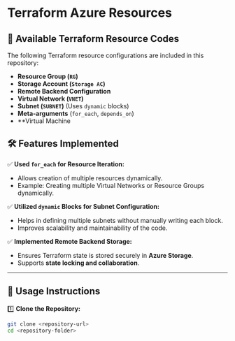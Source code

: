 # Terraform Azure Resources

## 📌 Available Terraform Resource Codes

The following Terraform resource configurations are included in this repository:

- **Resource Group (`RG`)**
- **Storage Account (`Storage AC`)**
- **Remote Backend Configuration**
- **Virtual Network (`VNET`)**
- **Subnet (`SUBNET`)** (Uses `dynamic` blocks)
- **Meta-arguments** (`for_each`, `depends_on`)
- **Virtual Machine

## 🛠 Features Implemented

✅ **Used `for_each` for Resource Iteration:**  
   - Allows creation of multiple resources dynamically.  
   - Example: Creating multiple Virtual Networks or Resource Groups dynamically.  

✅ **Utilized `dynamic` Blocks for Subnet Configuration:**  
   - Helps in defining multiple subnets without manually writing each block.  
   - Improves scalability and maintainability of the code.  

✅ **Implemented Remote Backend Storage:**  
   - Ensures Terraform state is stored securely in **Azure Storage**.  
   - Supports **state locking and collaboration**.  

---

## 📌 Usage Instructions

1️⃣ **Clone the Repository:**  
   ```bash
   git clone <repository-url>
   cd <repository-folder>
